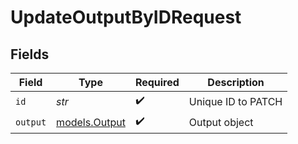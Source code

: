 # UpdateOutputByIDRequest


## Fields

| Field                                | Type                                 | Required                             | Description                          |
| ------------------------------------ | ------------------------------------ | ------------------------------------ | ------------------------------------ |
| `id`                                 | *str*                                | :heavy_check_mark:                   | Unique ID to PATCH                   |
| `output`                             | [models.Output](../models/output.md) | :heavy_check_mark:                   | Output object                        |